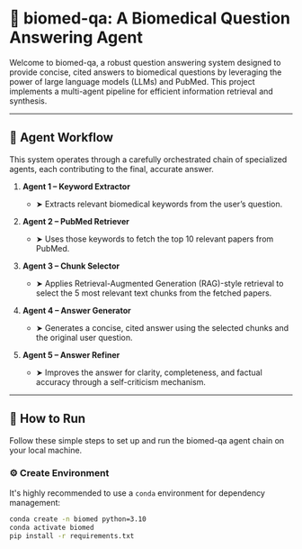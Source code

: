 # 🔬 biomed-qa: A Biomedical Question Answering Agent

Welcome to biomed-qa, a robust question answering system designed to provide concise, cited answers to biomedical questions by leveraging the power of large language models (LLMs) and PubMed. This project implements a multi-agent pipeline for efficient information retrieval and synthesis.

---

## 🧠 Agent Workflow

This system operates through a carefully orchestrated chain of specialized agents, each contributing to the final, accurate answer.

1.  **Agent 1 – Keyword Extractor**
    * ➤ Extracts relevant biomedical keywords from the user’s question.

2.  **Agent 2 – PubMed Retriever**
    * ➤ Uses those keywords to fetch the top 10 relevant papers from PubMed.

3.  **Agent 3 – Chunk Selector**
    * ➤ Applies Retrieval-Augmented Generation (RAG)-style retrieval to select the 5 most relevant text chunks from the fetched papers.

4.  **Agent 4 – Answer Generator**
    * ➤ Generates a concise, cited answer using the selected chunks and the original user question.

5.  **Agent 5 – Answer Refiner**
    * ➤ Improves the answer for clarity, completeness, and factual accuracy through a self-criticism mechanism.

---

## 🚀 How to Run

Follow these simple steps to set up and run the biomed-qa agent chain on your local machine.

### ⚙️ Create Environment

It's highly recommended to use a `conda` environment for dependency management:

```bash
conda create -n biomed python=3.10
conda activate biomed
pip install -r requirements.txt
